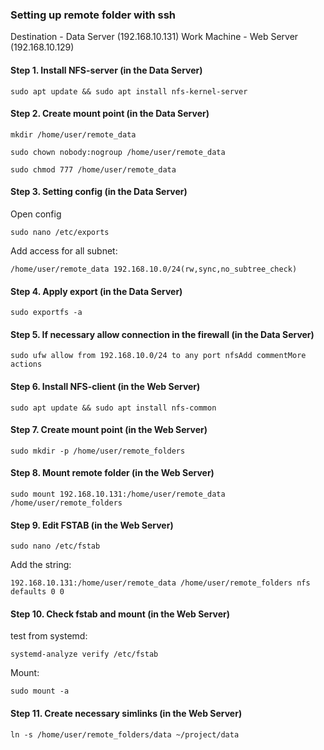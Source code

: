 ### Setting up remote folder with ssh

Destination - Data Server (192.168.10.131)
Work Machine - Web Server (192.168.10.129)


#### Step 1. Install NFS-server (in the Data Server)

```
sudo apt update && sudo apt install nfs-kernel-server
```

#### Step 2. Create mount point (in the Data Server)

```
mkdir /home/user/remote_data
```
```
sudo chown nobody:nogroup /home/user/remote_data
```
```
sudo chmod 777 /home/user/remote_data
```

#### Step 3. Setting config (in the Data Server)

Open config

```
sudo nano /etc/exports
```

Add access for all subnet:

```
/home/user/remote_data 192.168.10.0/24(rw,sync,no_subtree_check)
```

#### Step 4. Apply export (in the Data Server)

```
sudo exportfs -a
```
#### Step 5. If necessary allow connection in the firewall (in the Data Server)

```
sudo ufw allow from 192.168.10.0/24 to any port nfsAdd commentMore actions
```

#### Step 6. Install NFS-client (in the Web Server)

```
sudo apt update && sudo apt install nfs-common
```

#### Step 7. Create mount point (in the Web Server)

```
sudo mkdir -p /home/user/remote_folders
```

#### Step 8. Mount remote folder (in the Web Server)

```
sudo mount 192.168.10.131:/home/user/remote_data /home/user/remote_folders
```

#### Step 9. Edit FSTAB (in the Web Server)

```
sudo nano /etc/fstab
```
Add the string:

```
192.168.10.131:/home/user/remote_data /home/user/remote_folders nfs defaults 0 0
```

#### Step 10. Check fstab and mount (in the Web Server)

test from systemd:

```
systemd-analyze verify /etc/fstab
```

Mount:

```
sudo mount -a
```

#### Step 11. Create necessary simlinks (in the Web Server)

```
ln -s /home/user/remote_folders/data ~/project/data
```
